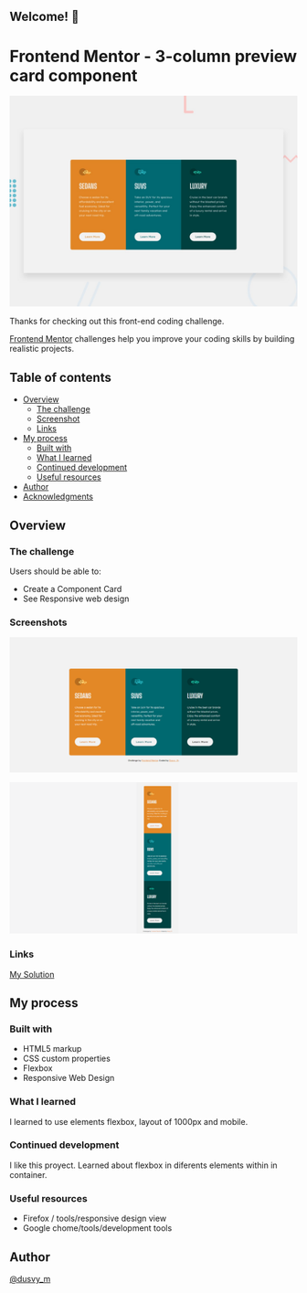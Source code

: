 ## Welcome! 👋

# Frontend Mentor - 3-column preview card component

![Design preview for the 3-column preview card component coding challenge](./design/desktop-preview.jpg)

Thanks for checking out this front-end coding challenge.

[Frontend Mentor](https://www.frontendmentor.io) challenges help you improve your coding skills by building realistic projects.

## Table of contents

- [Overview](#overview)
  - [The challenge](#the-challenge)
  - [Screenshot](#screenshot)
  - [Links](#links)
- [My process](#my-process)
  - [Built with](#built-with)
  - [What I learned](#what-i-learned)
  - [Continued development](#continued-development)
  - [Useful resources](#useful-resources)
- [Author](#author)
- [Acknowledgments](#acknowledgments)

## Overview

### The challenge

Users should be able to:

- Create a Component Card 
- See Responsive web design

### Screenshots

![](https://github.com/dovelm/FEM-column-preview-card-component-main/blob/main/screenshots/desktop.png)

![](https://github.com/dovelm/FEM-column-preview-card-component-main/blob/main/screenshots/mobile.png)


### Links

[My Solution](https://dovelm.github.io/FEM-column-preview-card-component-main/)


## My process

### Built with

- HTML5 markup
- CSS custom properties
- Flexbox
- Responsive Web Design

### What I learned

I learned to use elements flexbox, layout of 1000px and mobile.

### Continued development

 I like this proyect. Learned about flexbox in diferents elements within in container.

### Useful resources

- Firefox / tools/responsive design view
- Google chome/tools/development tools

## Author
[@dusvy_m](https://github.com/dovelm)
